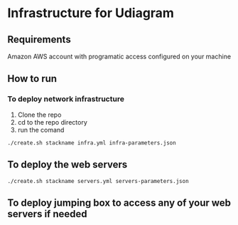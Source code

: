 # Infrastructure for Udiagram

## Requirements

Amazon AWS account with programatic access configured on your machine

## How to run

### To deploy network infrastructure

1. Clone the repo
2. cd to the repo directory
3. run the comand

```console
./create.sh stackname infra.yml infra-parameters.json
```

## To deploy the web servers

```console
./create.sh stackname servers.yml servers-parameters.json
```

## To deploy jumping box to access any of your web servers if needed
